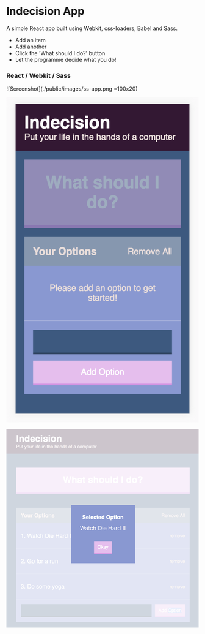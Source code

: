 # Indecision App
A simple React app built using Webkit, css-loaders, Babel and Sass.

- Add an item
- Add another
- Click the 'What should I do?' button
- Let the programme decide what you do!

### React / Webkit / Sass

 ![Screenshot](./public/images/ss-app.png =100x20) 

 ![ScreenshotMobile](./public/images/ss-mobile.png)

 ![ScreenshotModal](./public/images/ss-modal.png)